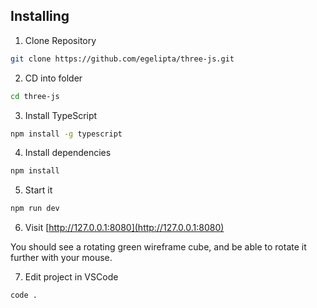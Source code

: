 ## Installing

1. Clone Repository

```bash
git clone https://github.com/egelipta/three-js.git
```

2. CD into folder

```bash
cd three-js
```

3. Install TypeScript

```bash
npm install -g typescript
```

4. Install dependencies

```bash
npm install
```

5. Start it

```bash
npm run dev
```

6. Visit [http://127.0.0.1:8080](http://127.0.0.1:8080)

You should see a rotating green wireframe cube, and be able to rotate it further with your mouse.

7. Edit project in VSCode

```bash
code .
```
